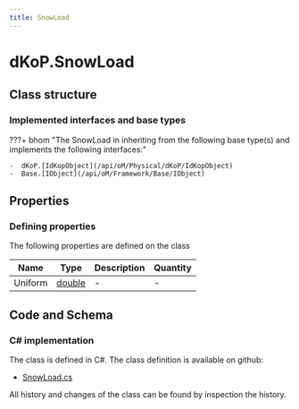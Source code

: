 ```yaml
---
title: SnowLoad
---
```


# dKoP.SnowLoad



## Class structure

### Implemented interfaces and base types

???+ bhom "The SnowLoad in inheriting from the following base type(s) and implements the following interfaces:"

    -  dKoP.[IdKopObject](/api/oM/Physical/dKoP/IdKopObject)
    -  Base.[IObject](/api/oM/Framework/Base/IObject)


## Properties



### Defining properties

The following properties are defined on the class

| Name             | Type             | Description      | Quantity         |
|------------------|------------------|------------------|------------------|
| Uniform | [double](https://learn.microsoft.com/en-us/dotnet/api/System.Double?view=netstandard-2.0) | - | - |


## Code and Schema

### C# implementation

The class is defined in C#. The class definition is available on github:

- [SnowLoad.cs](https://github.com/BHoM/dKoP_Toolkit/blob/develop/dKoP_oM/Perfomance/Loading/SnowLoad.cs)

All history and changes of the class can be found by inspection the history.

